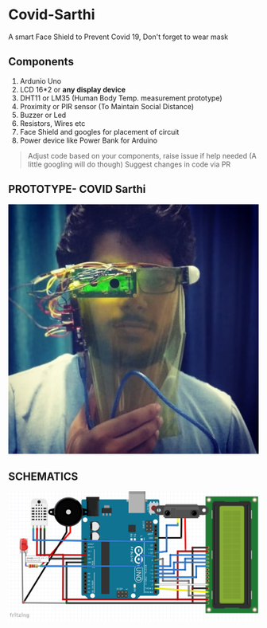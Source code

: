 # Covid-Sarthi
A smart Face Shield  to Prevent Covid 19, Don't forget to wear mask
## Components
1. Ardunio Uno
2. LCD 16*2 or __any display device__
3. DHT11 or LM35 (Human Body Temp. measurement prototype)
4. Proximity or PIR sensor (To Maintain Social Distance)
5. Buzzer or Led
6. Resistors, Wires etc
7. Face Shield and googles for placement of circuit
8. Power device like Power Bank for Arduino 
> Adjust code based on your components, raise issue if help needed (A little googling will do though)
> Suggest changes in code via PR

## PROTOTYPE- COVID Sarthi
![picture alt](img2.png "Actual Covid Sarthi Prototype, Wear Mask too in addition to the shield")

## SCHEMATICS
![picture alt](img1.png "Schementics")
